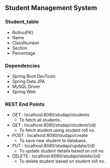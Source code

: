 ## Student Management System
### Student_table
- Rollno(PK)
- Name
- ClassNumber
- Section
- Percentage
### Dependencies
- Spring Boot DevTools
- Spring Data JPA
- MySQL Driver
- Spring Web

### REST End Points
 - GET : localhost:8080/studapi/students
	 - To fetch all students.
- GET : localhost:8080/studapi/student/{id}
    - To fetch student using student roll no.
- POST : localhost:8080/studapi/create
     - To save new student to database.
- PUT : localhost:8080/studapi/update/{id}
   - To update student details based on roll no.
- DELETE : localhost:8080/studapi/delete/{id}
   - To delete student based on student roll no.
